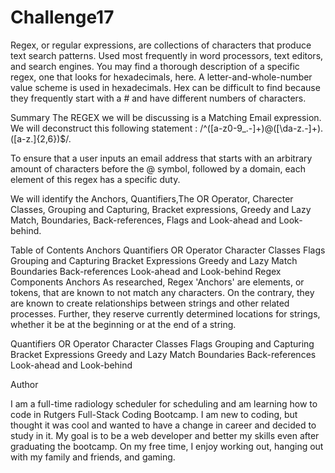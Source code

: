 # Challenge17
Regex, or regular expressions, are collections of characters that produce text search patterns. Used most frequently in word processors, text editors, and search engines. You may find a thorough description of a specific regex, one that looks for hexadecimals, here. A letter-and-whole-number value scheme is used in hexadecimals. Hex can be difficult to find because they frequently start with a # and have different numbers of characters.

Summary
The REGEX we will be discussing is a Matching Email expression. We will deconstruct this following statement : /^([a-z0-9_.-]+)@([\da-z.-]+).([a-z.]{2,6})$/.

To ensure that a user inputs an email address that starts with an arbitrary amount of characters before the @ symbol, followed by a domain, each element of this regex has a specific duty.

We will identify the Anchors, Quantifiers,The OR Operator, Charecter Classes, Grouping and Capturing, Bracket expressions, Greedy and Lazy Match, Boundaries, Back-references, Flags and Look-ahead and Look-behind.

Table of Contents
Anchors
Quantifiers
OR Operator
Character Classes
Flags
Grouping and Capturing
Bracket Expressions
Greedy and Lazy Match
Boundaries
Back-references
Look-ahead and Look-behind
Regex Components
Anchors
As researched, Regex 'Anchors' are elements, or tokens, that are known to not match any characters. On the contrary, they are known to create relationships between strings and other related processes. Further, they reserve currently determined locations for strings, whether it be at the beginning or at the end of a string.

Quantifiers
OR Operator
Character Classes
Flags
Grouping and Capturing
Bracket Expressions
Greedy and Lazy Match
Boundaries
Back-references
Look-ahead and Look-behind

Author 

I am a full-time radiology scheduler for scheduling and am learning how to code in Rutgers Full-Stack Coding Bootcamp. I am new to coding, but thought it was cool and wanted to have a change in career and decided to study in it. My goal is to be a web developer and better my skills even after graduating the bootcamp. On my free time, I enjoy working out, hanging out with my family and friends, and gaming.

